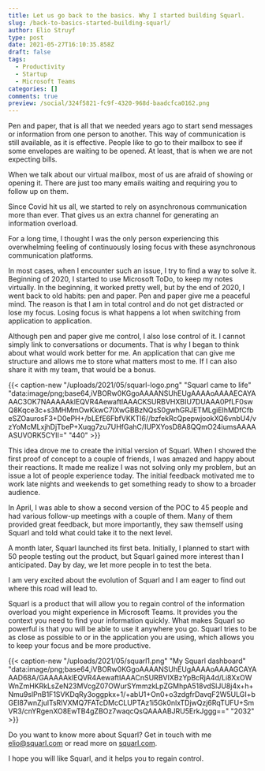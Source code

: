 ```yaml
---
title: Let us go back to the basics. Why I started building Squarl.
slug: /back-to-basics-started-building-squarl/
author: Elio Struyf
type: post
date: 2021-05-27T16:10:35.858Z
draft: false
tags:
  - Productivity
  - Startup
  - Microsoft Teams
categories: []
comments: true
preview: /social/324f5821-fc9f-4320-968d-baadcfca0162.png
---
```


Pen and paper, that is all that we needed years ago to start send messages or information from one person to another. This way of communication is still available, as it is effective. People like to go to their mailbox to see if some envelopes are waiting to be opened. At least, that is when we are not expecting bills. 

When we talk about our virtual mailbox, most of us are afraid of showing or opening it. There are just too many emails waiting and requiring you to follow up on them. 

Since Covid hit us all, we started to rely on asynchronous communication more than ever. That gives us an extra channel for generating an information overload. 

For a long time, I thought I was the only person experiencing this overwhelming feeling of continuously losing focus with these asynchronous communication platforms. 

In most cases, when I encounter such an issue, I try to find a way to solve it. Beginning of 2020, I started to use Microsoft ToDo, to keep my notes virtually. In the beginning, it worked pretty well, but by the end of 2020, I went back to old habits: pen and paper. Pen and paper give me a peaceful mind. The reason is that I am in total control and do not get distracted or lose my focus. Losing focus is what happens a lot when switching from application to application. 

Although pen and paper give me control, I also lose control of it. I cannot simply link to conversations or documents. That is why I began to think about what would work better for me. An application that can give me structure and allows me to store what matters most to me. If I can also share it with my team, that would be a bonus. 

{{< caption-new "/uploads/2021/05/squarl-logo.png" "Squarl came to life"  "data:image/png;base64,iVBORw0KGgoAAAANSUhEUgAAAAoAAAAECAYAAAC3OK7NAAAAAklEQVR4AewaftIAAACKSURBVHXBIU7DUAAA0PfLF0swQ8Kqce3c+s3MHMmOwKkwC7IXwGBBzNQsS0gwhGRJETMLgiEIhMDfCfbeSZOaurosF3+D0ePH+/bLEfE6FbfVKKTl6//bzfekRcQpepwjookXQ6vnbU4/vzYoMcMLxjhDjTbeP+Xuqg7zu7UHfGahC/IUPXYosD8A8QQmO24iumsAAAAASUVORK5CYII=" "440" >}}

This idea drove me to create the initial version of Squarl. When I showed the first proof of concept to a couple of friends, I was amazed and happy about their reactions. It made me realize I was not solving only my problem, but an issue a lot of people experience today. The initial feedback motivated me to work late nights and weekends to get something ready to show to a broader audience. 

In April, I was able to show a second version of the POC to 45 people and had various follow-up meetings with a couple of them. Many of them provided great feedback, but more importantly, they saw themself using Squarl and told what could take it to the next level. 

A month later, Squarl launched its first beta. Initially, I planned to start with 50 people testing out the product, but Squarl gained more interest than I anticipated. Day by day, we let more people in to test the beta.  

I am very excited about the evolution of Squarl and I am eager to find out where this road will lead to. 

Squarl is a product that will allow you to regain control of the information overload you might experience in Microsoft Teams. It provides you the context you need to find your information quickly. What makes Squarl so powerful is that you will be able to use it anywhere you go. Squarl tries to be as close as possible to or in the application you are using, which allows you to keep your focus and be more productive. 

{{< caption-new "/uploads/2021/05/squarl1.png" "My Squarl dashboard"  "data:image/png;base64,iVBORw0KGgoAAAANSUhEUgAAAAoAAAAGCAYAAAD68A/GAAAAAklEQVR4AewaftIAAACnSURBVIXBzYpBcRjA4d/Li8XxOWWnZmHKRkLsZeN23MVcgZ07OWurSYmmzkLpZGMhpA518vdSlJU8j4x+h+Nmu9slPnB1F1SVKDqRy3oggpkx+1/+abU1+On0+o3zdgfrDavqF2W5ULGI+bGEl87wnZjulTsRIVXMQ7FATcDMcCLUPTAz1i5Gk0nlxTDjwQzj6RqTUFU+SmVR3/cnYRgenXO8EwTB4gZBOz7waqcQsQAAAABJRU5ErkJggg==" "2032" >}} 

Do you want to know more about Squarl? Get in touch with me [elio@squarl.com](mailto:elio@squarl.com) or read more on [squarl.com](https://squarl.com). 


I hope you will like Squarl, and it helps you to regain control. 
